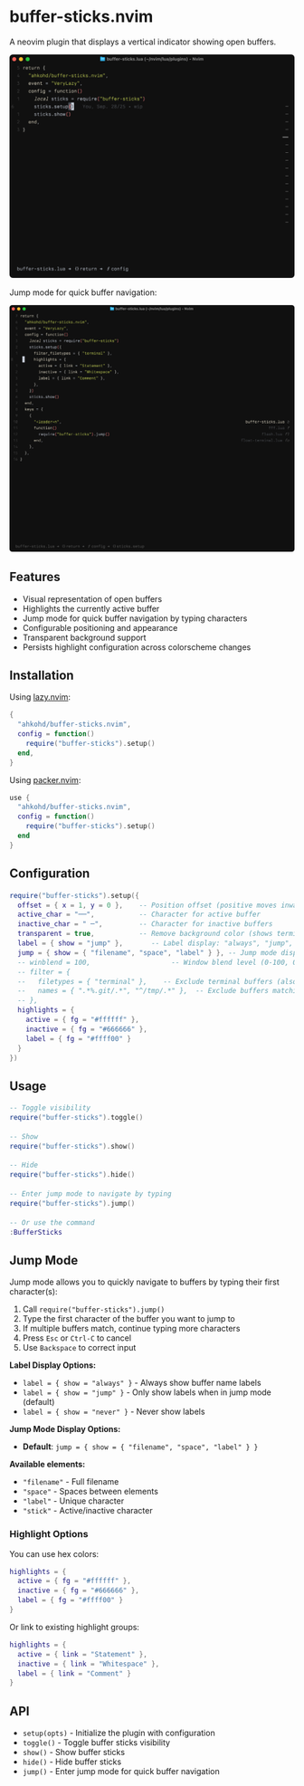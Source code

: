 # buffer-sticks.nvim

A neovim plugin that displays a vertical indicator showing open buffers.

![Demo](demo.png)

Jump mode for quick buffer navigation:

![Jump Demo](jump-demo.png)

## Features

- Visual representation of open buffers
- Highlights the currently active buffer
- Jump mode for quick buffer navigation by typing characters
- Configurable positioning and appearance
- Transparent background support
- Persists highlight configuration across colorscheme changes

## Installation

Using [lazy.nvim](https://github.com/folke/lazy.nvim):

```lua
{
  "ahkohd/buffer-sticks.nvim",
  config = function()
    require("buffer-sticks").setup()
  end,
}
```

Using [packer.nvim](https://github.com/wbthomason/packer.nvim):

```lua
use {
  "ahkohd/buffer-sticks.nvim",
  config = function()
    require("buffer-sticks").setup()
  end
}
```

## Configuration

```lua
require("buffer-sticks").setup({
  offset = { x = 1, y = 0 },    -- Position offset (positive moves inward from right edge)
  active_char = "──",           -- Character for active buffer
  inactive_char = " ─",         -- Character for inactive buffers
  transparent = true,           -- Remove background color (shows terminal/editor background)
  label = { show = "jump" },       -- Label display: "always", "jump", or "never"
  jump = { show = { "filename", "space", "label" } }, -- Jump mode display options
  -- winblend = 100,                    -- Window blend level (0-100, 0=opaque, 100=fully blended)
  -- filter = {
  --   filetypes = { "terminal" },    -- Exclude terminal buffers (also: "NvimTree", "help", "qf", "neo-tree", "Trouble")
  --   names = { ".*%.git/.*", "^/tmp/.*" },  -- Exclude buffers matching lua patterns
  -- },
  highlights = {
    active = { fg = "#ffffff" },
    inactive = { fg = "#666666" },
    label = { fg = "#ffff00" }
  }
})
```

## Usage

```lua
-- Toggle visibility
require("buffer-sticks").toggle()

-- Show
require("buffer-sticks").show()

-- Hide
require("buffer-sticks").hide()

-- Enter jump mode to navigate by typing
require("buffer-sticks").jump()

-- Or use the command
:BufferSticks
```

## Jump Mode

Jump mode allows you to quickly navigate to buffers by typing their first character(s):

1. Call `require("buffer-sticks").jump()`
2. Type the first character of the buffer you want to jump to
3. If multiple buffers match, continue typing more characters
4. Press `Esc` or `Ctrl-C` to cancel
5. Use `Backspace` to correct input

**Label Display Options:**
- `label = { show = "always" }` - Always show buffer name labels
- `label = { show = "jump" }` - Only show labels when in jump mode (default)
- `label = { show = "never" }` - Never show labels

**Jump Mode Display Options:**
- **Default**: `jump = { show = { "filename", "space", "label" } }`

**Available elements:**
- `"filename"` - Full filename
- `"space"` - Spaces between elements
- `"label"` - Unique character
- `"stick"` - Active/inactive character

### Highlight Options

You can use hex colors:

```lua
highlights = {
  active = { fg = "#ffffff" },
  inactive = { fg = "#666666" },
  label = { fg = "#ffff00" }
}
```

Or link to existing highlight groups:

```lua
highlights = {
  active = { link = "Statement" },
  inactive = { link = "Whitespace" },
  label = { link = "Comment" }
}
```

## API

- `setup(opts)` - Initialize the plugin with configuration
- `toggle()` - Toggle buffer sticks visibility
- `show()` - Show buffer sticks
- `hide()` - Hide buffer sticks
- `jump()` - Enter jump mode for quick buffer navigation
